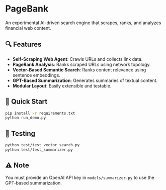 # PageBank

An experimental AI-driven search engine that scrapes, ranks, and analyzes financial web content.

## 🔍 Features

- **Self-Scraping Web Agent**: Crawls URLs and collects link data.
- **PageRank Analysis**: Ranks scraped URLs using network topology.
- **Vector-Based Semantic Search**: Ranks content relevance using sentence embeddings.
- **GPT-Based Summarization**: Generates summaries of textual content.
- **Modular Layout**: Easily extensible and testable.

## 🚀 Quick Start

```bash
pip install -r requirements.txt
python run_demo.py
```

## 🧪 Testing

```bash
python test/test_vector_search.py
python test/test_summarizer.py
```

## ⚠️ Note

You must provide an OpenAI API key in `models/summarizer.py` to use the GPT-based summarization.
